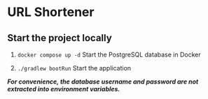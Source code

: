 # URL Shortener

## Start the project locally

1. `docker compose up -d` Start the PostgreSQL database in Docker

2. `./gradlew bootRun` Start the application

_**For convenience, the database username and password 
are not extracted into environment variables.**_